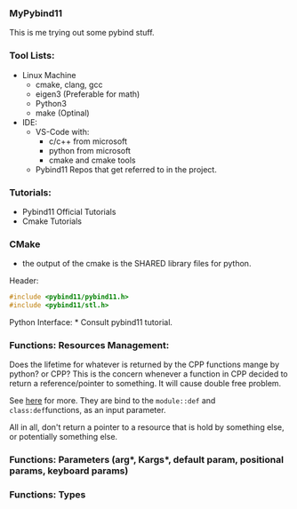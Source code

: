 ### MyPybind11
This is me trying out some pybind stuff. 

### Tool Lists: 
* Linux Machine
	* cmake, clang, gcc
	* eigen3 (Preferable for math)
	* Python3
	* make (Optinal)
* IDE: 
	* VS-Code with: 
		* c/c++ from microsoft
		* python from microsoft
		* cmake and cmake tools
	* Pybind11 Repos that get referred to in the project. 

### Tutorials:
* Pybind11 Official Tutorials
* Cmake Tutorials

### CMake
* the output of the cmake is the SHARED library files for python. 

Header: 
```cpp
#include <pybind11/pybind11.h>
#include <pybind11/stl.h>


```

Python Interface: 
	* Consult pybind11 tutorial. 


### Functions: Resources Management: 

Does the lifetime for whatever is returned by the CPP functions mange by python? or CPP? This is the concern whenever a function in CPP decided to return a reference/pointer to something. It will cause double free problem. 

See [here](https://pybind11.readthedocs.io/en/stable/advanced/functions.html#return-value-policies) for more. They are bind to the `module::def` and `class:def`functions, as an input parameter. 

All in all, don't return a pointer to a resource that is hold by something else, or potentially something else. 

### Functions: Parameters (arg*, Kargs*, default param, positional params, keyboard params)


### Functions: Types


